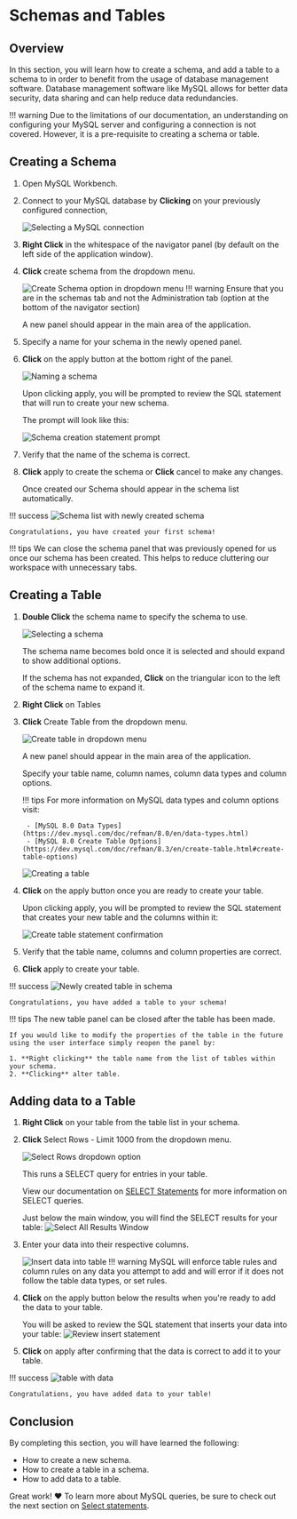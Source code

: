 # Schemas and Tables
## Overview
In this section, you will learn how to create a schema, and add a table to a schema to in order to benefit from the usage of database management software. Database management software like MySQL allows for better data security, data sharing and can help reduce data redundancies.

!!! warning 
    Due to the limitations of our documentation, an understanding on configuring your MySQL server and configuring a connection is not covered. However, it is a pre-requisite to creating a schema or table.

## Creating a Schema
1. Open MySQL Workbench.

2. Connect to your MySQL database by **Clicking** on your previously configured connection, 

    ![Selecting a MySQL connection](assets/selectConnection.png)

3. **Right Click** in the whitespace of the navigator panel (by default on the left side of the application window).
4. **Click** create schema from the dropdown menu. 
    
    ![Create Schema option in dropdown menu](assets/rightClickSchema.png)
    !!! warning
        Ensure that you are in the schemas tab and not the Administration tab (option at the bottom of the navigator section)

    A new panel should appear in the main area of the application.
    
5. Specify a name for your schema in the newly opened panel.
6. **Click** on the apply button at the bottom right of the panel. 
    
    ![Naming a schema](assets/namingSchema.png)

    Upon clicking apply, you will be prompted to review the SQL statement that will run to create your new schema.
    
    The prompt will look like this:

    ![Schema creation statement prompt](assets/schemaCreateQuery.png)


7. Verify that the name of the schema is correct.
8. **Click** apply to create the schema or **Click** cancel to make any changes.

    Once created our Schema should appear in the schema list automatically. 

!!! success
    ![Schema list with newly created schema](assets/newSchema.png)

    Congratulations, you have created your first schema!

!!! tips
    We can close the schema panel that was previously opened for us once our schema has been created. This helps to reduce cluttering our workspace with unnecessary tabs.

## Creating a Table
1. **Double Click** the schema name to specify the schema to use.
    
    ![Selecting a schema](assets/selectSchema.png)
    
    The schema name becomes bold once it is selected and should expand to show additional options.

    If the schema has not expanded, **Click** on the triangular icon to the left of the schema name to expand it. 

2. **Right Click** on Tables

3. **Click** Create Table from the dropdown menu. 

    ![Create table in dropdown menu](assets/rightClickTable.png)
    
    A new panel should appear in the main area of the application. 
    
    Specify your table name, column names, column data types and column options.
    
    !!! tips 
        For more information on MySQL data types and column options visit:

        - [MySQL 8.0 Data Types](https://dev.mysql.com/doc/refman/8.0/en/data-types.html)
        - [MySQL 8.0 Create Table Options](https://dev.mysql.com/doc/refman/8.3/en/create-table.html#create-table-options)

    ![Creating a table](assets/createTable.png)

4. **Click** on the apply button once you are ready to create your table.
    
    Upon clicking apply, you will be prompted to review the SQL statement that creates your new table and the columns within it:

    ![Create table statement confirmation](assets/tableCreateQuery.png)

5. Verify that the table name, columns and column properties are correct.
6. **Click** apply to create your table.

!!! success
    ![Newly created table in schema](assets/newTable.png)

    Congratulations, you have added a table to your schema!

!!! tips
    The new table panel can be closed after the table has been made. 
    
    If you would like to modify the properties of the table in the future using the user interface simply reopen the panel by:
       
    1. **Right clicking** the table name from the list of tables within your schema.
    2. **Clicking** alter table.
    

## Adding data to a Table
1. **Right Click** on your table from the table list in your schema.
2. **Click** Select Rows - Limit 1000 from the dropdown menu.

    ![Select Rows dropdown option](assets/selectRows.png)
    
    This runs a SELECT query for entries in your table. 
    
    View our documentation on [SELECT Statements](Task3Emmy.md) for more information on SELECT queries.

    Just below the main window, you will find the SELECT results for your table:
    ![Select All Results Window](assets/selectResults.png)

3. Enter your data into their respective columns.

    ![Insert data into table](assets/enterData.png)
    !!! warning
        MySQL will enforce table rules and column rules on any data you attempt to add and will error if it does not follow the table data types, or set rules.

4. **Click** on the apply button below the results when you're ready to add the data to your table.
    
    You will be asked to review the SQL statement that inserts your data into your table:
    ![Review insert statement](assets/reviewInsert.png)

5. **Click** on apply after confirming that the data is correct to add it to your table.

!!! success
    ![table with data](assets/tableWithData.png)

    Congratulations, you have added data to your table!

## Conclusion

By completing this section, you will have learned the following:

* How to create a new schema.
* How to create a table in a schema.
* How to add data to a table.

Great work! :heart: To learn more about MySQL queries, be sure to check out the next section on [Select statements](Task3Emmy.md).
